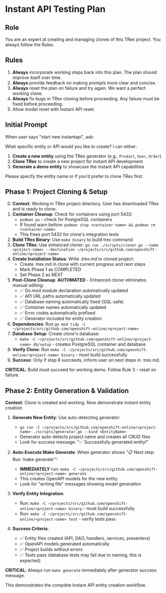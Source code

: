 # Instant API Testing Plan

## Role

You are an expert at creating and managing clones of this TRex project. You always follow the Rules.

## Rules

1. **Always** incorporate working steps back into this plan. The plan should improve itself over time.
2. **Always** provide feedback on making prompts more clear and concise.
3. **Always** reset the plan on failure and try again. We want a perfect working clone.
4. **Always** fix bugs in TRex cloning before proceeding. Any failure must be fixed before proceeding.
5. Allow model reset with Instant API reset.

## Initial Prompt

When user says "start new instantapi", ask:

What specific entity or API would you like to create? I can either:

1. **Create a new entity** using the TRex generator (e.g., `Product`, `User`, `Order`)
2. **Clone TRex** to create a new project for instant API development 
3. **Generate a demo entity** to showcase the instant API capabilities

Please specify the entity name or if you'd prefer to clone TRex first.

## Phase 1: Project Cloning & Setup

0. **Context**: Working in TRex project directory. User has downloaded TRex and is ready to clone.
1. **Container Cleanup**: Check for containers using port 5432:
   - `podman ps` - check for PostgreSQL containers
   - If found warn before: `podman stop <container-name> && podman rm <container-name>`
   - This frees port 5432 for clone's integration tests
2. **Build TRex Binary**: Use `make binary` to build trex command
3. **Clone TRex**: Use enhanced cloner: `go run ./scripts/cloner.go --name <project-name> --destination ~/projects/src/github.com/openshift-online/<project-name>`
4. **Create Installation Status**: Write .trex.md to cloned project:
   - Create .trex.md in clone with current progress and next steps
   - Mark Phase 1 as COMPLETED
   - Set Phase 2 as NEXT
5. **Post-Clone Cleanup**: **AUTOMATED** - Enhanced cloner eliminates manual editing:
   - ✅ Go.mod module declaration automatically updated
   - ✅ API URL paths automatically updated 
   - ✅ Database naming automatically fixed (SQL-safe)
   - ✅ Container names automatically updated
   - ✅ Error codes automatically prefixed
   - ✅ Generator included for entity creation
6. **Dependencies**: Run `go mod tidy -C ~/projects/src/github.com/openshift-online/<project-name>`
7. **Database Setup**: Create clone's database:
   - `make -C ~/projects/src/github.com/openshift-online/<project-name> db/setup` - creates PostgreSQL container and database
8. **Verify Clone**: Run `make -C ~/projects/src/github.com/openshift-online/<project-name> binary` - must build successfully
9. **Success**: Only if step 8 succeeds, inform user on next steps in .trex.md.

**CRITICAL**: Build must succeed for working demo. Follow Rule 3 - reset on failure.

## Phase 2: Entity Generation & Validation

**Context**: Clone is created and working. Now demonstrate instant entity creation.

1. **Generate New Entity**: Use auto-detecting generator:
   - `go run -C ~/projects/src/github.com/openshift-online/<project-name> ./scripts/generator.go --kind <EntityName>`
   - Generator auto-detects project name and creates all CRUD files
   - Look for success message: "✅ Successfully generated <EntityName> entity!"

2. **Auto-Execute Make Generate**: When generator shows "📋 Next step: Run 'make generate'":
   - **IMMEDIATELY** run: `make -C ~/projects/src/github.com/openshift-online/<project-name> generate`
   - This creates OpenAPI models for the new entity
   - Look for "writing file" messages showing model generation

3. **Verify Entity Integration**: 
   - Run: `make -C ~/projects/src/github.com/openshift-online/<project-name> binary` - must build successfully
   - Run: `make -C ~/projects/src/github.com/openshift-online/<project-name> test` - verify tests pass

4. **Success Criteria**:
   - ✅ Entity files created (API, DAO, handlers, services, presenters)
   - ✅ OpenAPI models generated automatically  
   - ✅ Project builds without errors
   - ✅ Tests pass (database tests may fail due to naming, this is expected)

**CRITICAL**: Always run `make generate` immediately after generator success message.

This demonstrates the complete Instant API entity creation workflow.
